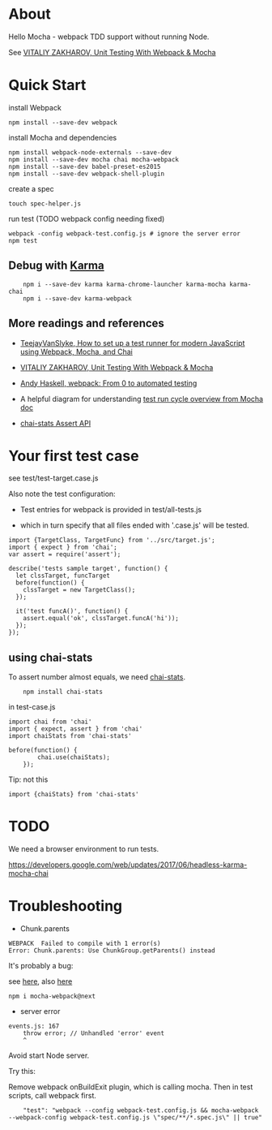 
# About

Hello Mocha - webpack TDD support without running Node.

See [VITALIY ZAKHAROV, Unit Testing With Webpack & Mocha](https://www.threatstack.com/blog/unit-testing-with-webpack-mocha)

# Quick Start

install Webpack

```
npm install --save-dev webpack
```

install Mocha and dependencies

```
npm install webpack-node-externals --save-dev
npm install --save-dev mocha chai mocha-webpack
npm install --save-dev babel-preset-es2015
npm install --save-dev webpack-shell-plugin
```

create a spec

```
touch spec-helper.js
```

run test (TODO webpack config needing fixed)

```
webpack -config webpack-test.config.js # ignore the server error
npm test
```

## Debug with [Karma](https://developers.google.com/web/updates/2017/06/headless-karma-mocha-chai)

```
    npm i --save-dev karma karma-chrome-launcher karma-mocha karma-chai
    npm i --save-dev karma-webpack
```

## More readings and references

- [TeejayVanSlyke, How to set up a test runner for modern JavaScript using Webpack, Mocha, and Chai](http://teejayvanslyke.com/how-to-set-up-a-test-runner-for-modern-javascript.html)

- [VITALIY ZAKHAROV, Unit Testing With Webpack & Mocha](https://www.threatstack.com/blog/unit-testing-with-webpack-mocha)

- [Andy Haskell, webpack: From 0 to automated testing](https://itnext.io/webpack-from-0-to-automated-testing-4634844d5c3c)

- A helpful diagram for understanding
[test run cycle overview from Mocha doc](https://mochajs.org/#run-cycle-overview)

- [chai-stats Assert API](https://www.chaijs.com/api/assert/)

# Your first test case

see test/test-target.case.js

Also note the test configuration:

- Test entries for webpack is provided in test/all-tests.js

- which in turn specify that all files ended with '.case.js' will be tested.

```
import {TargetClass, TargetFunc} from '../src/target.js';
import { expect } from 'chai';
var assert = require('assert');

describe('tests sample target', function() {
  let clssTarget, funcTarget
  before(function() {
	clssTarget = new TargetClass();
  });

  it('test funcA()', function() {
	assert.equal('ok', clssTarget.funcA('hi'));
  });
});
```

## using chai-stats

To assert number almost equals, we need [chai-stats](https://www.chaijs.com/plugins/chai-stats/).

```
    npm install chai-stats
```

in test-case.js

```
import chai from 'chai'
import { expect, assert } from 'chai'
import chaiStats from 'chai-stats'

before(function() {
		chai.use(chaiStats);
	});
```

Tip: not this

```
import {chaiStats} from 'chai-stats'
```
# TODO

We need a browser environment to run tests.

https://developers.google.com/web/updates/2017/06/headless-karma-mocha-chai

# Troubleshooting

- Chunk.parents

```
WEBPACK  Failed to compile with 1 error(s)
Error: Chunk.parents: Use ChunkGroup.getParents() instead
```

It's probably a bug:

see [here](https://github.com/GoogleChromeLabs/preload-webpack-plugin/issues/60),
also [here](https://github.com/zinserjan/mocha-webpack/issues/304)

```
npm i mocha-webpack@next
```

- server error

```
events.js: 167
    throw error; // Unhandled 'error' event
    ^
```

Avoid start Node server.

Try this:

Remove webpack onBuildExit plugin, which is calling mocha. Then in test scripts,
call webpack first.

```
    "test": "webpack --config webpack-test.config.js && mocha-webpack --webpack-config webpack-test.config.js \"spec/**/*.spec.js\" || true"
```
